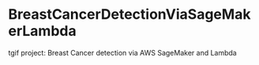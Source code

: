 # BreastCancerDetectionViaSageMakerLambda
tgif project: Breast Cancer detection via AWS SageMaker and Lambda
